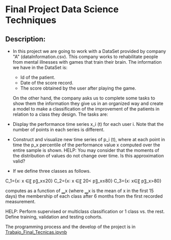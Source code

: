 # Final Project Data Science Techniques

## Description:
- In this project we are going to work with a DataSet provided by company "A" (dataInformation.csv). This company works to rehabilitate people from mental illnesses with games that train their brain. The information we have in the DataSet is:
    - Id of the patient.
    - Date of the score record.
    - The score obtained by the user after playing the game.

    On the other hand, the company asks us to complete some tasks to show them the information they give us in an organized way and create a model to make a classification of the improvement of the patients in relation to a class they design. The tasks are:

- Display the performance time series x_i (t) for each user i. Note that the number of points in each series is different.
- Construct and visualize new time series of p_i (t), where at each point in time the p_x percentile of the performance value x computed over the entire sample is shown. 
HELP: You may consider that the moments of the distribution of values do not change over time. Is this approximation valid?
- If we define three classes as follows.

C_1={x∶ x ∈〖 p〗_x≤20} C_2={x∶ x ∈〖 20< p〗_x≤80} C_3={x∶ x∈〖 p〗_x>80}

computes as a function of ▁x (where ▁x is the mean of x in the first 15 days) the membership of each class after 6 months from the first recorded measurement. 

HELP: Perform supervised or multiclass classification or 1 class vs. the rest. Define training, validation and testing cohorts.

The programming process and the develop of the project is in [Trabajo_Final_Tecnicas.ipynb](/ProyectoFinal_TecnicasCienciaDatos//Trabajo_Final_Tecnicas.ipynb)

